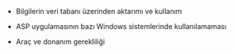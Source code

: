 - Bilgilerin veri tabanı üzerinden aktarımı ve kullanım

- ASP uygulamasının bazı Windows sistemlerinde kullanılamaması

- Araç ve donanım gerekliliği